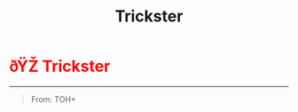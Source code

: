 ﻿---
lang: en-US
title: Trickster
prev:
next:
---

# <font color="red">ðŸŽ­ <b>Trickster</b></font> <Badge text="Concealing" type="tip" vertical="middle"/>
---

> From: TOH+
